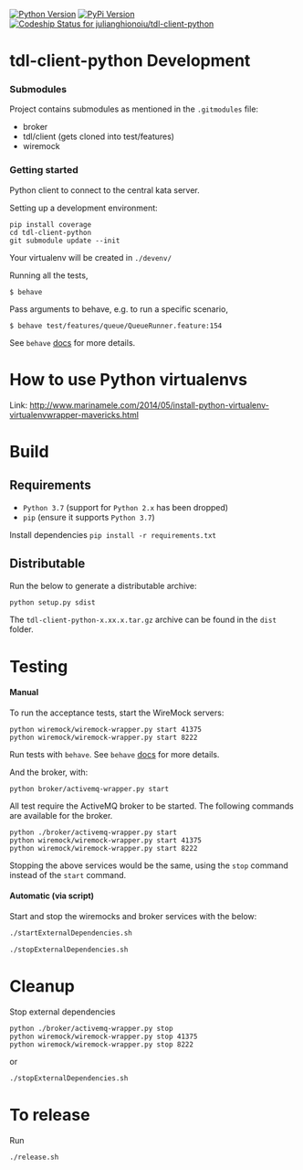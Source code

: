 
[![Python Version](http://img.shields.io/badge/Python-2.7-blue.svg)](https://www.python.org/download/releases/2.7/)
[![PyPi Version](http://img.shields.io/pypi/v/tdl-client-python.svg)](https://pypi.python.org/pypi/tdl-client-python)
[![Codeship Status for julianghionoiu/tdl-client-python](https://img.shields.io/codeship/52428c40-5fc8-0133-41cc-5eb6f5612d28.svg)](https://codeship.com/projects/111924)

# tdl-client-python Development

### Submodules

Project contains submodules as mentioned in the `.gitmodules` file:

- broker
- tdl/client (gets cloned into test/features)
- wiremock 

### Getting started

Python client to connect to the central kata server.

Setting up a development environment:
```
pip install coverage
cd tdl-client-python
git submodule update --init
```
Your virtualenv will be created in `./devenv/`

Running all the tests,
```
$ behave
```

Pass arguments to behave, e.g. to run a specific scenario,
```
$ behave test/features/queue/QueueRunner.feature:154
```

See `behave` [docs](https://python-behave.readthedocs.io/en/latest/behave.html) for more details.

# How to use Python virtualenvs

Link: http://www.marinamele.com/2014/05/install-python-virtualenv-virtualenvwrapper-mavericks.html

# Build

## Requirements

- `Python 3.7` (support for `Python 2.x` has been dropped)
- `pip` (ensure it supports `Python 3.7`)

Install dependencies `pip install -r requirements.txt`

## Distributable

Run the below to generate a distributable archive:

```bash
python setup.py sdist
```

The `tdl-client-python-x.xx.x.tar.gz` archive can be found in the `dist` folder.

# Testing

#### Manual 

To run the acceptance tests, start the WireMock servers:
```
python wiremock/wiremock-wrapper.py start 41375
python wiremock/wiremock-wrapper.py start 8222
```

Run tests with `behave`. See `behave` [docs](https://python-behave.readthedocs.io/en/latest/behave.html) for more details.

And the broker, with:

```
python broker/activemq-wrapper.py start
```

All test require the ActiveMQ broker to be started.
The following commands are available for the broker.

```
python ./broker/activemq-wrapper.py start
python wiremock/wiremock-wrapper.py start 41375
python wiremock/wiremock-wrapper.py start 8222
```

Stopping the above services would be the same, using the `stop` command instead of the `start` command.

#### Automatic (via script)

Start and stop the wiremocks and broker services with the below:
 
```bash
./startExternalDependencies.sh
``` 

```bash
./stopExternalDependencies.sh
``` 

# Cleanup

Stop external dependencies
```
python ./broker/activemq-wrapper.py stop
python wiremock/wiremock-wrapper.py stop 41375
python wiremock/wiremock-wrapper.py stop 8222
```

or

```bash
./stopExternalDependencies.sh
``` 


# To release

Run

```
./release.sh
```

